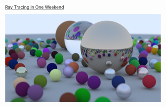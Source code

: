 [Ray Tracing in One Weekend ](https://raytracing.github.io/books/RayTracingInOneWeekend.html)

![Final Image](final.png)
